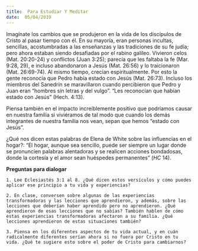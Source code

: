 ```yaml
---
title:  Para Estudiar Y Meditar
date:  05/04/2019
---
```


Imagínate los cambios que se produjeron en la vida de los discípulos de Cristo al pasar tiempo con él. En su mayoría, eran personas incultas, sencillas, acostumbradas a las enseñanzas y las tradiciones de su fe judía; pero ahora estaban siendo desafiadas por el rabino galileo. Vivieron celos (Mat. 20:20-24) y conflictos (Juan 3:25); parecía que les faltaba la fe (Mar. 9:28, 29), e incluso abandonaron a Jesús (Mat. 26:56) y lo traicionaron (Mat. 26:69-74). Al mismo tiempo, crecían espiritualmente. Por esto la gente reconocía que Pedro había estado con Jesús (Mat. 26:73). Incluso los miembros del Sanedrín se maravillaron cuando percibieron que Pedro y Juan eran “hombres sin letras y del vulgo”. “Les reconocían que habían estado con Jesús” (Hech. 4:13).

Piensa también en el impacto increíblemente positivo que podríamos causar en nuestra familia si viviéramos de tal modo que cuando los demás integrantes de nuestra familia nos vean, sepan que hemos “estado con Jesús”.

¿Qué nos dicen estas palabras de Elena de White sobre las influencias en el hogar?: “El hogar, aunque sea sencillo, puede ser siempre un lugar donde se pronuncien palabras alentadoras y se realicen acciones bondadosas, donde la cortesía y el amor sean huéspedes permanentes” (_HC_ 14).

**Preguntas para dialogar**

`1. Lee Eclesiastés 3:1 al 8. ¿Qué dicen estos versículos y cómo puedes aplicar ese principio a tu vida y experiencias?`

`2. En clase, conversen sobre algunas de las experiencias transformadoras y las lecciones que aprendieron, y además, sobre las lecciones que deberían haber aprendido pero no aprendieron. ¿Qué aprendieron de esas lecciones que no sabías? También hablen de cómo estas experiencias transformadoras afectaron a su familia. ¿Qué lecciones aprendieron de estas situaciones también?`

`3. Piensa en los diferentes aspectos de tu vida actual, y en cuán radicalmente diferentes serían ahora si no fuera por Cristo en tu vida. ¿Qué te sugiere esto sobre el poder de Cristo para cambiarnos?`